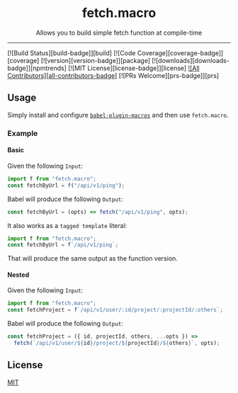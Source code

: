<div align="center">
<h1>fetch.macro</h1>

<p>Allows you to build simple fetch function at compile-time</p>
</div>

---

<!-- prettier-ignore-start -->
[![Build Status][build-badge]][build]
[![Code Coverage][coverage-badge]][coverage]
[![version][version-badge]][package]
[![downloads][downloads-badge]][npmtrends]
[![MIT License][license-badge]][license]
[![All Contributors][all-contributors-badge]](#contributors-)
[![PRs Welcome][prs-badge]][prs]
<!-- prettier-ignore-end -->

## Usage

Simply install and configure [`babel-plugin-macros`](https://github.com/kentcdodds/babel-plugin-macros) and then use `fetch.macro`.

### Example

#### Basic

Given the following `Input`:

```javascript
import f from "fetch.macro";
const fetchByUrl = f("/api/v1/ping");
```

Babel will produce the following `Output`:

```javascript
const fetchByUrl = (opts) => fetch("/api/v1/ping", opts);
```

It also works as a `tagged template` literal:

```javascript
import f from "fetch.macro";
const fetchByUrl = f`/api/v1/ping`;
```

That will produce the same output as the function version.

#### Nested

Given the following `Input`:

```javascript
import f from "fetch.macro";
const fetchProject = f`/api/v1/user/:id/project/:projectId/:others`;
```

Babel will produce the following `Output`:

```javascript
const fetchProject = ({ id, projectId, others, ...opts }) =>
  fetch(`/api/v1/user/${id}/project/${projectId}/${others}`, opts);
```

## License

[MIT](./LICENSE)
